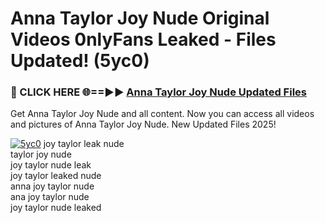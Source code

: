 # Anna Taylor Joy Nude Original Videos 0nlyFans Leaked - Files Updated! (5yc0)

<h3>🔴 CLICK HERE 🌐==►► <a href="https://tinyurl.com/yrmya6cz" rel="nofollow">Anna Taylor Joy Nude Updated Files</a></h3>

Get Anna Taylor Joy Nude and all content. Now you can access all videos and pictures of Anna Taylor Joy Nude. New Updated Files 2025!

[![5yc0](https://i.imgur.com/FMdXYCs.gif)](https://tinyurl.com/yrmya6cz)
joy taylor leak nude<br>
taylor joy nude<br>
joy taylor nude leak<br>
joy taylor leaked nude<br>
anna joy taylor nude<br>
ana joy taylor nude<br>
joy taylor nude leaked
